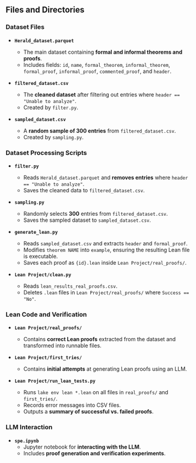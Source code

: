 ## **Files and Directories**

### **Dataset Files**
- **`Herald_dataset.parquet`**  
  - The main dataset containing **formal and informal theorems and proofs**.  
  - Includes fields: `id`, `name`, `formal_theorem`, `informal_theorem`, `formal_proof`, `informal_proof`, `commented_proof`, and `header`.  

- **`filtered_dataset.csv`**  
  - The **cleaned dataset** after filtering out entries where `header == "Unable to analyze"`.  
  - Created by `filter.py`.  

- **`sampled_dataset.csv`**  
  - A **random sample of 300 entries** from `filtered_dataset.csv`.  
  - Created by `sampling.py`.  

### **Dataset Processing Scripts**
- **`filter.py`**  
  - Reads `Herald_dataset.parquet` and **removes entries** where `header == "Unable to analyze"`.  
  - Saves the cleaned data to `filtered_dataset.csv`.  

- **`sampling.py`**  
  - Randomly selects **300** entries from `filtered_dataset.csv`.  
  - Saves the sampled dataset to `sampled_dataset.csv`.  

- **`generate_lean.py`**  
  - Reads `sampled_dataset.csv` and extracts `header` and `formal_proof`.  
  - Modifies `theorem NAME` into `example`, ensuring the resulting Lean file is executable.  
  - Saves each proof as `{id}.lean` inside `Lean Project/real_proofs/`.  

- **`Lean Project/clean.py`**  
  - Reads `lean_results_real_proofs.csv`.  
  - Deletes `.lean` files in `Lean Project/real_proofs/` where `Success == "No"`.  

### **Lean Code and Verification**
- **`Lean Project/real_proofs/`**  
  - Contains **correct Lean proofs** extracted from the dataset and transformed into runnable files.  

- **`Lean Project/first_tries/`**  
  - Contains **initial attempts** at generating Lean proofs using an LLM.  

- **`Lean Project/run_lean_tests.py`**  
  - Runs `lake env lean *.lean` on all files in `real_proofs/` and `first_tries/`.  
  - Records error messages into CSV files.  
  - Outputs a **summary of successful vs. failed proofs**.  

### **LLM Interaction**
- **`spe.ipynb`**  
  - Jupyter notebook for **interacting with the LLM**.  
  - Includes **proof generation and verification experiments**.  
